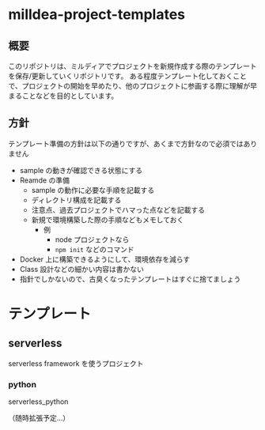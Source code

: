 # milldea-project-templates

## 概要

このリポジトリは、ミルディアでプロジェクトを新規作成する際のテンプレートを保存/更新していくリポジトリです。
ある程度テンプレート化しておくことで、プロジェクトの開始を早めたり、他のプロジェクトに参画する際に理解が早まることなどを目的としています。

## 方針

テンプレート準備の方針は以下の通りですが、あくまで方針なので必須ではありません

* sample の動きが確認できる状態にする
* Reamde の準備
  * sample の動作に必要な手順を記載する
  * ディレクトリ構成を記載する
  * 注意点、過去プロジェクトでハマった点などを記載する
  * 新規で環境構築した際の手順などもメモしておく
    * 例
      * node プロジェクトなら 
      * `npm init` などのコマンド
* Docker 上に構築できるようにして、環境依存を減らす
* Class 設計などの細かい内容は書かない
* 指針でしかないので、古臭くなったテンプレートはすぐに捨てましょう


# テンプレート
## serverless

serverless framework を使うプロジェクト

### python

serverless_python


（随時拡張予定...）